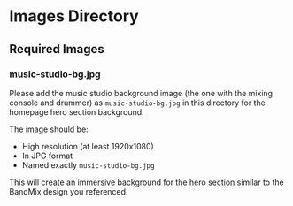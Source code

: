 # Images Directory

## Required Images

### music-studio-bg.jpg
Please add the music studio background image (the one with the mixing console and drummer) as `music-studio-bg.jpg` in this directory for the homepage hero section background.

The image should be:
- High resolution (at least 1920x1080)
- In JPG format
- Named exactly `music-studio-bg.jpg`

This will create an immersive background for the hero section similar to the BandMix design you referenced.
